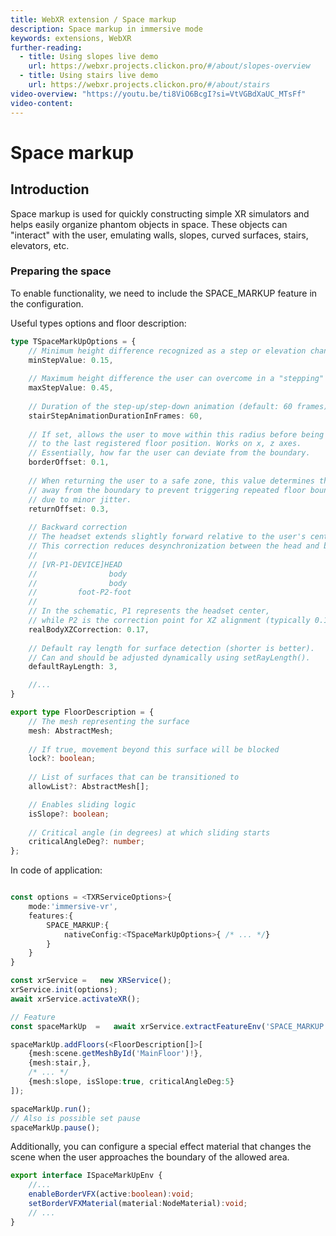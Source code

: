 ```yaml
---
title: WebXR extension / Space markup
description: Space markup in immersive mode 
keywords: extensions, WebXR
further-reading:
  - title: Using slopes live demo
    url: https://webxr.projects.clickon.pro/#/about/slopes-overview
  - title: Using stairs live demo
    url: https://webxr.projects.clickon.pro/#/about/stairs  
video-overview: "https://youtu.be/ti8ViO6BcgI?si=VtVGBdXaUC_MTsFf"
video-content:
---
```


# Space markup

## Introduction
Space markup is used for quickly constructing simple XR simulators and helps
easily organize phantom objects in space. These objects can "interact" with the user,
emulating walls, slopes, curved surfaces, stairs, elevators, etc.

### Preparing the space
To enable functionality, we need to include the SPACE_MARKUP
feature in the configuration.

Useful types options and floor description: 
```typescript
type TSpaceMarkUpOptions = {
	// Minimum height difference recognized as a step or elevation change
	minStepValue: 0.15,
	
	// Maximum height difference the user can overcome in a "stepping" style
	maxStepValue: 0.45,
	
	// Duration of the step-up/step-down animation (default: 60 frames)
	stairStepAnimationDurationInFrames: 60,
	
	// If set, allows the user to move within this radius before being pulled back
	// to the last registered floor position. Works on x, z axes.
	// Essentially, how far the user can deviate from the boundary.
	borderOffset: 0.1,
	
	// When returning the user to a safe zone, this value determines the offset
	// away from the boundary to prevent triggering repeated floor boundary exits
	// due to minor jitter.
	returnOffset: 0.3,
	
	// Backward correction
	// The headset extends slightly forward relative to the user's center of mass.
	// This correction reduces desynchronization between the head and body position.
	//
	// [VR-P1-DEVICE]HEAD
	//                body
	//                body
	//         foot-P2-foot
	//
	// In the schematic, P1 represents the headset center,
	// while P2 is the correction point for XZ alignment (typically 0.1 - 0.22).
	realBodyXZCorrection: 0.17,
	
	// Default ray length for surface detection (shorter is better).
	// Can and should be adjusted dynamically using setRayLength().
	defaultRayLength: 3,

    //...
}

export type FloorDescription = {
	// The mesh representing the surface
	mesh: AbstractMesh;
	
	// If true, movement beyond this surface will be blocked
	lock?: boolean;
	
	// List of surfaces that can be transitioned to
	allowList?: AbstractMesh[];

    // Enables sliding logic	
	isSlope?: boolean;
	
	// Critical angle (in degrees) at which sliding starts
	criticalAngleDeg?: number;
};
```

In code of application:

```typescript

const options = <TXRServiceOptions>{
    mode:'immersive-vr',
    features:{
	    SPACE_MARKUP:{
		    nativeConfig:<TSpaceMarkUpOptions>{ /* ... */}
        }
    }
}

const xrService =   new XRService();
xrService.init(options);
await xrService.activateXR();

// Feature
const spaceMarkUp  =   await xrService.extractFeatureEnv('SPACE_MARKUP');

spaceMarkUp.addFloors(<FloorDescription[]>[
	{mesh:scene.getMeshById('MainFloor')!},
	{mesh:stair,},
    /* ... */
	{mesh:slope, isSlope:true, criticalAngleDeg:5}
]);

spaceMarkUp.run();
// Also is possible set pause
spaceMarkUp.pause();
```

Additionally, you can configure a special effect material that changes the
scene when the user approaches the boundary of the allowed area.
```typescript
export interface ISpaceMarkUpEnv {
	//...
	enableBorderVFX(active:boolean):void;
	setBorderVFXMaterial(material:NodeMaterial):void;
	// ...
}
```
